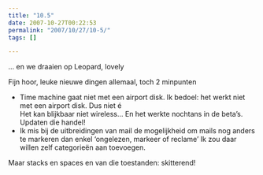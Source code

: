 ```yaml
---
title: "10.5"
date: 2007-10-27T00:22:53
permalink: "2007/10/27/10-5/"
tags: []

---
```

… en we draaien op Leopard, lovely

Fijn hoor, leuke nieuwe dingen allemaal, toch 2 minpunten

* Time machine gaat niet met een airport disk. Ik bedoel: het werkt niet met een airport disk. Dus niet é  
    Het kan blijkbaar niet wireless… En het werkte nochtans in de beta’s. Updaten die handel!
* Ik mis bij de uitbreidingen van mail de mogelijkheid om mails nog anders te markeren dan enkel ‘ongelezen, markeer of reclame’ Ik zou daar willen zelf categorieën aan toevoegen.

Maar stacks en spaces en van die toestanden: skitterend!
